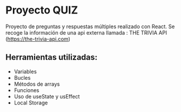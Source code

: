 # Proyecto QUIZ
Proyecto de preguntas y respuestas múltiples realizado con React.
Se recoge la información de una api externa llamada : THE TRIVIA API (https://the-trivia-api.com)
## Herramientas utilizadas:
- Variables
- Bucles
- Métodos de arrays
- Funciones
- Uso de useState y usEffect
- Local Storage
